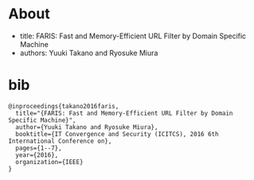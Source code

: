 # About

- title: FARIS: Fast and Memory-Efficient URL Filter by Domain Specific Machine
- authors: Yuuki Takano and Ryosuke Miura

# bib

    @inproceedings{takano2016faris,
      title="{FARIS: Fast and Memory-Efficient URL Filter by Domain Specific Machine}",
      author={Yuuki Takano and Ryosuke Miura},
      booktitle={IT Convergence and Security (ICITCS), 2016 6th International Conference on},
      pages={1--7},
      year={2016},
      organization={IEEE}
    }

